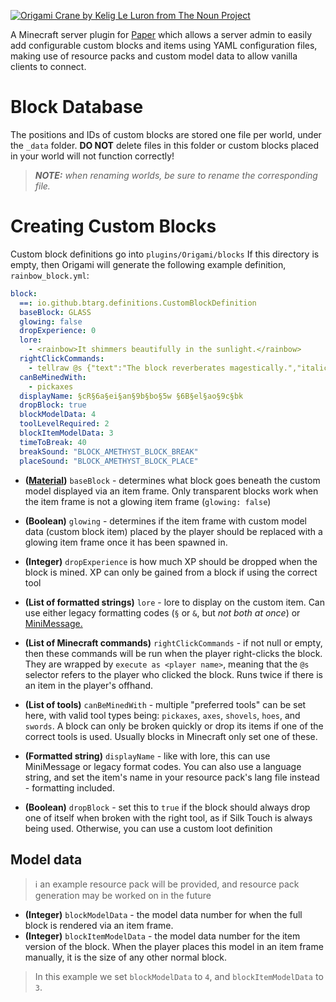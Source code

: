 <a href="https://thenounproject.com/browse/icons/term/origami-crane/"><img title="Origami Crane by Kelig Le Luron from The Noun Project" src="https://raw.githubusercontent.com/iCrazyBlaze/CustomItemsPlugin/master/origami-logo.png?token=GHSAT0AAAAAACDX2HMBVYWRHUKRBW5YVIMIZHH7CKA" align="center" style="max-width: 600px"></a>

A Minecraft server plugin for [Paper](https://papermc.io) which allows a server admin to easily add configurable custom
blocks and
items using YAML configuration files, making use of
resource packs and custom model data to allow vanilla clients to connect.

# Block Database

The positions and IDs of custom blocks are stored one file per world, under the `_data` folder. **DO NOT** delete files
in this folder or custom blocks placed in your world will not function correctly!
> ***NOTE:*** *when renaming worlds, be sure to rename the corresponding file.*

# Creating Custom Blocks

Custom block definitions go into `plugins/Origami/blocks`
If this directory is empty, then Origami will generate the following example definition, `rainbow_block.yml`:

```yml
block:
  ==: io.github.btarg.definitions.CustomBlockDefinition
  baseBlock: GLASS
  glowing: false
  dropExperience: 0
  lore:
    - <rainbow>It shimmers beautifully in the sunlight.</rainbow>
  rightClickCommands:
    - tellraw @s {"text":"The block reverberates magestically.","italic":true,"color":"gray"}
  canBeMinedWith:
    - pickaxes
  displayName: §cR§6a§ei§an§9b§bo§5w §6B§el§ao§9c§bk
  dropBlock: true
  blockModelData: 4
  toolLevelRequired: 2
  blockItemModelData: 3
  timeToBreak: 40
  breakSound: "BLOCK_AMETHYST_BLOCK_BREAK"
  placeSound: "BLOCK_AMETHYST_BLOCK_PLACE"
```

- **([Material](https://hub.spigotmc.org/javadocs/bukkit/org/bukkit/Material.html))** `baseBlock` - determines what
  block
  goes beneath the custom model displayed via an item frame. Only
  transparent blocks
  work when the item frame is not a glowing item frame (`glowing: false`)


- **(Boolean)** `glowing` - determines if the item frame with custom model data (custom block item) placed by the player
  should be
  replaced with a glowing item frame once it has been spawned in.


- **(Integer)** `dropExperience` is how much XP should be dropped when the block is mined. XP can only be gained from a
  block if using the correct tool


- **(List of formatted strings)** `lore` - lore to display on the custom item. Can use either legacy formatting
  codes (`§`
  or `&`,
  but *not both at once*) or [MiniMessage.](https://docs.advntr.dev/minimessage/format.html)


- **(List of Minecraft commands)** `rightClickCommands` - if not null or empty, then these commands will be run when the
  player right-clicks the block. They are wrapped by `execute as <player name>`, meaning that the `@s` selector refers
  to the player who clicked the block. Runs twice if there is an item in the player's offhand.


- **(List of tools)** `canBeMinedWith` - multiple "preferred tools" can be set here, with valid tool types
  being: `pickaxes`, `axes`, `shovels`, `hoes`, and `swords`. A block can only be broken quickly or drop its items if
  one of the correct tools is used. Usually blocks in Minecraft only set one of these.


- **(Formatted string)** `displayName` - like with lore, this can use MiniMessage or legacy format codes. You can also
  use
  a language string, and set the item's name in your resource pack's lang file instead - formatting included.


- **(Boolean)** `dropBlock` - set this to `true` if the block should always drop one of itself when broken with the
  right tool, as if Silk Touch is always being used. Otherwise, you can use a custom loot definition

## Model data

> ℹ️ an example resource pack will be provided, and resource pack generation may be worked on in the future

- **(Integer)** `blockModelData` - the model data number for when the full block is rendered via an item frame.
- **(Integer)** `blockItemModelData` - the model data number for the item version of the block. When the player places
  this model in an item frame manually, it is the size of any other normal block.

> In this example we set `blockModelData` to `4`, and `blockItemModelData` to `3`.

